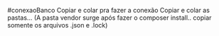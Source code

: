 #conexaoBanco
Copiar e colar pra fazer a conexão Copiar e colar as pastas... (A pasta vendor surge após fazer o composer install.. copiar somente os arquivos .json e .lock)
